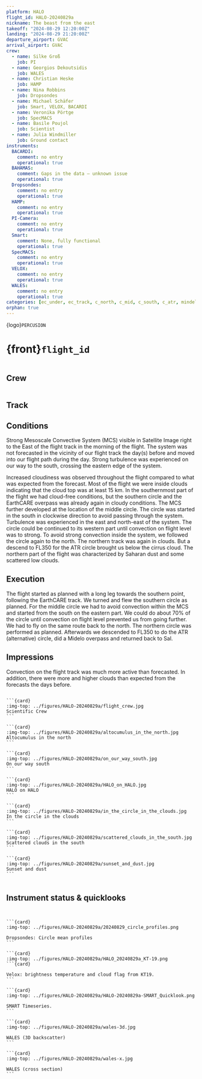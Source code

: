 ```yaml
---
platform: HALO
flight_id: HALO-20240829a
nickname: The beast from the east
takeoff: "2024-08-29 12:20:00Z"
landing: "2024-08-29 21:20:00Z"
departure_airport: GVAC
arrival_airport: GVAC
crew:
  - name: Silke Groß
    job: PI
  - name: Georgios Dekoutsidis
    job: WALES
  - name: Christian Heske
    job: HAMP
  - name: Nina Robbins
    job: Dropsondes
  - name: Michael Schäfer
    job: Smart, VELOX, BACARDI
  - name: Veronika Pörtge
    job: SpecMACS
  - name: Basile Poujol
    job: Scientist
  - name: Julia Windmiller
    job: Ground contact
instruments:
  BACARDI:
    comment: no entry
    operational: true
  BAHAMAS:
    comment: Gaps in the data – unknown issue
    operational: true
  Dropsondes:
    comment: no entry
    operational: true
  HAMP:
    comment: no entry
    operational: true
  PI-Camera:
    comment: no entry
    operational: true
  Smart:
    comment: None, fully functional
    operational: true
  SpecMACS:
    comment: no entry
    operational: true
  VELOX:
    comment: no entry
    operational: true
  WALES:
    comment: no entry
    operational: true
categories: [ec_under, ec_track, c_north, c_mid, c_south, c_atr, mindelo]
orphan: true
---
```


{logo}`PERCUSION`

# {front}`flight_id`

```{badges}
```

## Crew

```{crew-list}
```

## Track


## Conditions

Strong Mesoscale Convective System (MCS) visible in Satellite Image right to the East of the flight track in the morning of the flight. The system was not forecasted in the vicinity of our flight track the day(s) before and moved into our flight path during the day. Strong turbulence was experienced on our way to the south, crossing the eastern edge of the system.

Increased cloudiness was observed throughout the flight compared to what was expected from the forecast. Most of the flight we were inside clouds indicating that the cloud top was at least 15 km. In the southernmost part of the flight we had cloud-free conditions, but the southern circle and the EarthCARE overpass was already again in cloudy conditions. The MCS further developed at the location of the middle circle. The circle was started in the south in clockwise direction to avoid passing through the system. Turbulence was experienced in the east and north-east of the system. The circle could be continued to its western part until convection on flight level was to strong. To avoid strong convection inside the system, we followed the circle again to the north. The northern track was again in clouds. But a descend to FL350 for the ATR circle brought us below the cirrus cloud. The northern part of the flight was characterized by Saharan dust and some scattered low clouds.


## Execution

The flight started as planned with a long leg towards the southern point, following the EarthCARE track. We turned and flew the southern circle as planned. For the middle circle we had to avoid convection within the MCS and started from the south on the eastern part. We could do about 70% of the circle until convection on flight level prevented us from going further. We had to fly on the same route back to the north. The northern circle was performed as planned. Afterwards we descended to FL350 to do the ATR (alternative) circle, did a Midelo overpass and returned back to Sal.

## Impressions

Convection on the flight track was much more active than forecasted. In addition, there were more and higher clouds than expected from the forecasts the days before.



````{card-carousel} 2

```{card}
:img-top: ../figures/HALO-20240829a/flight_crew.jpg
Scientific Crew
```

```{card}
:img-top: ../figures/HALO-20240829a/altocumulus_in_the_north.jpg
Altocumulus in the north
```

```{card}
:img-top: ../figures/HALO-20240829a/on_our_way_south.jpg
On our way south
```

```{card}
:img-top: ../figures/HALO-20240829a/HALO_on_HALO.jpg
HALO on HALO
```

```{card}
:img-top: ../figures/HALO-20240829a/in_the_circle_in_the_clouds.jpg
In the circle in the clouds
```

```{card}
:img-top: ../figures/HALO-20240829a/scattered_clouds_in_the_south.jpg
Scattered clouds in the south
```

```{card}
:img-top: ../figures/HALO-20240829a/sunset_and_dust.jpg
Sunset and dust
```


````

## Instrument status & quicklooks

```{instrument-table}
```

````{card-carousel} 2

```{card}
:img-top: ../figures/HALO-20240829a/20240829_circle_profiles.png

Dropsondes: Circle mean profiles
```

```{card}
:img-top: ../figures/HALO-20240829a/HALO_20240829a_KT-19.png
```{card}

Velox: brightness temperature and cloud flag from KT19.
```

```{card}
:img-top: ../figures/HALO-20240829a/HALO-20240829a-SMART_Quicklook.png

SMART Timeseries.
```

```{card}
:img-top: ../figures/HALO-20240829a/wales-3d.jpg

WALES (3D backscatter)
```

```{card}
:img-top: ../figures/HALO-20240829a/wales-x.jpg

WALES (cross section)
```

````
